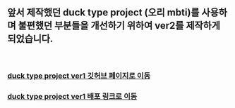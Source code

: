 ## 앞서 제작했던 duck type project (오리 mbti)를 사용하며 불편했던 부분들을 개선하기 위하여 ver2를 제작하게 되었습니다.

<br />

### [duck type project ver1 깃허브 페이지로 이동](https://github.com/onyyyyy/duck_type_project)

### [duck type project ver1 배포 링크로 이동](https://onyyyyy.github.io/duck_type_project/)
